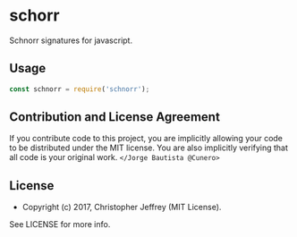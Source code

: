 # schorr

Schnorr signatures for javascript.

## Usage

``` js
const schnorr = require('schnorr');
```

## Contribution and License Agreement

If you contribute code to this project, you are implicitly allowing your code
to be distributed under the MIT license. You are also implicitly verifying that
all code is your original work. `</Jorge Bautista @Cunero>`

## License

- Copyright (c) 2017, Christopher Jeffrey (MIT License).

See LICENSE for more info.
